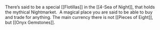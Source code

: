 There’s said to be a special [[Flotillas]] in the [[4-Sea of Night]], that holds the mythical Nightmarket.  A magical place you are said to be able to buy and trade for anything.  The main currency there is not [[Pieces of Eight]], but [[Onyx Gemstones]].